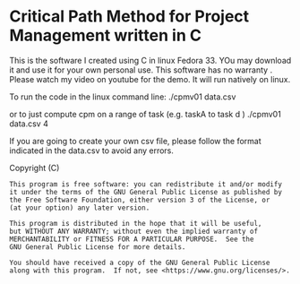 # Critical Path Method for Project Management written in C

This is the software I created using C in linux Fedora 33. YOu may download it and use it for your own personal use. 
This software has no warranty . Please watch my video on youtube for the demo. It will run natively on linux.

To run the code in the linux command line: 
./cpmv01 data.csv

or to just compute cpm on a range of task (e.g. taskA to task d )
./cpmv01 data.csv 4

If you are going to create your own csv file, please follow the format indicated in the data.csv to
avoid any errors. 


<Critical Path Method by Pinoystat >
    Copyright (C) <year>  <name of author>

    This program is free software: you can redistribute it and/or modify
    it under the terms of the GNU General Public License as published by
    the Free Software Foundation, either version 3 of the License, or
    (at your option) any later version.

    This program is distributed in the hope that it will be useful,
    but WITHOUT ANY WARRANTY; without even the implied warranty of
    MERCHANTABILITY or FITNESS FOR A PARTICULAR PURPOSE.  See the
    GNU General Public License for more details.

    You should have received a copy of the GNU General Public License
    along with this program.  If not, see <https://www.gnu.org/licenses/>.
